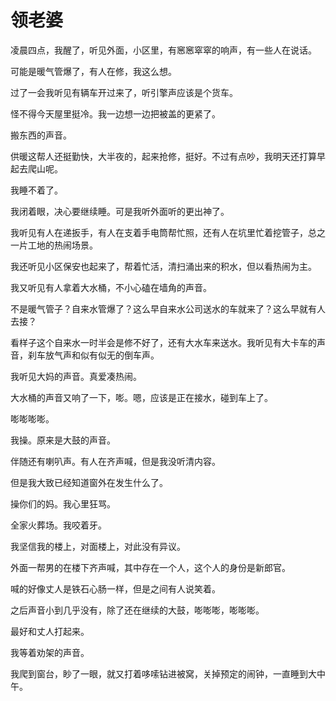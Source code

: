 # 领老婆

凌晨四点，我醒了，听见外面，小区里，有窸窸窣窣的响声，有一些人在说话。

可能是暖气管爆了，有人在修，我这么想。

过了一会我听见有辆车开过来了，听引擎声应该是个货车。

怪不得今天屋里挺冷。我一边想一边把被盖的更紧了。

搬东西的声音。

供暖这帮人还挺勤快，大半夜的，起来抢修，挺好。不过有点吵，我明天还打算早起去爬山呢。

我睡不着了。

我闭着眼，决心要继续睡。可是我听外面听的更出神了。

我听见有人在递扳手，有人在支着手电筒帮忙照，还有人在坑里忙着挖管子，总之一片工地的热闹场景。

我还听见小区保安也起来了，帮着忙活，清扫涌出来的积水，但以看热闹为主。

我又听见有人拿着大水桶，不小心磕在墙角的声音。

不是暖气管子？自来水管爆了？这么早自来水公司送水的车就来了？这么早就有人去接？

看样子这个自来水一时半会是修不好了，还有大水车来送水。我听见有大卡车的声音，刹车放气声和似有似无的倒车声。

我听见大妈的声音。真爱凑热闹。

大水桶的声音又响了一下，嘭。嗯，应该是正在接水，碰到车上了。

嘭嘭嘭嘭。

我操。原来是大鼓的声音。

伴随还有喇叭声。有人在齐声喊，但是我没听清内容。

但是我大致已经知道窗外在发生什么了。

操你们的妈。我心里狂骂。

全家火葬场。我咬着牙。

我坚信我的楼上，对面楼上，对此没有异议。

外面一帮男的在楼下齐声喊，其中存在一个人，这个人的身份是新郎官。

喊的好像丈人是铁石心肠一样，但是之间有人说笑着。

之后声音小到几乎没有，除了还在继续的大鼓，嘭嘭嘭，嘭嘭嘭。

最好和丈人打起来。

我等着劝架的声音。

我爬到窗台，眇了一眼，就又打着哆嗦钻进被窝，关掉预定的闹钟，一直睡到大中午。
